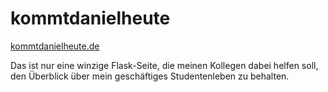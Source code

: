kommtdanielheute
================

[kommtdanielheute.de](http://kommtdanielheute.de)

Das ist nur eine winzige Flask-Seite, die meinen Kollegen dabei helfen soll, den Überblick über mein geschäftiges Studentenleben zu behalten.
